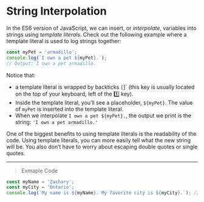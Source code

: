 # String Interpolation

In the ES6 version of JavaScript, we can insert, or *interpolate*, variables into strings using *template literals*. Check out the following example where a template literal is used to log strings together:
```js
const myPet = 'armadillo';
console.log(`I own a pet ${myPet}.`);
// Output: I own a pet armadillo.
```
Notice that:

- a template literal is wrapped by backticks `[`]` (this key is usually located on the top of your keyboard, left of the 1️⃣ key).
- Inside the template literal, you’ll see a placeholder, `${myPet}`. The value of `myPet` is inserted into the template literal.
- When we interpolate ``I own a pet ${myPet}.``, the output we print is the string: `'I own a pet armadillo.'`

One of the biggest benefits to using template literals is the readability of the code. Using template literals, you can more easily tell what the new string will be. You also don’t have to worry about escaping double quotes or single quotes.

---
> Exmaple Code
```js
const myName = 'Zachary';
const myCity = 'Ontario';
console.log(`My name is ${myName}. My favorite city is ${myCity}.`); // Output "My name is Zachary. My favorite city is Ontario"
```